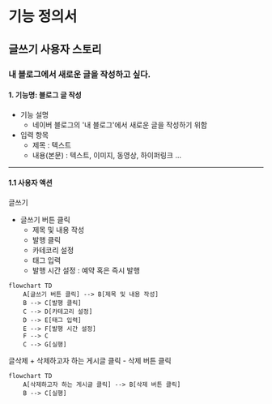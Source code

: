# 기능 정의서

## 글쓰기 사용자 스토리

### 내 블로그에서 새로운 글을 작성하고 싶다.

#### 1. 기능명: 블로그 글 작성

+ 기능 설명
    - 네이버 블로그의 '내 블로그'에서 새로운 글을 작성하기 위함
+ 입력 항목
    - 제목 : 텍스트
    - 내용(본문) : 텍스트, 이미지, 동영상, 하이퍼링크 ...

---
#### 1.1 사용자 액션

글쓰기
+ 글쓰기 버튼 클릭
    - 제목 및 내용 작성
    - 발행 클릭
    - 카테코리 설정
    - 태그 입력
    - 발행 시간 설정 : 예약 혹은 즉시 발행

```mermaid
flowchart TD
    A[글쓰기 버튼 클릭] --> B[제목 및 내용 작성]
    B --> C[발행 클릭]
    C --> D[카테고리 설정]
    D --> E[태그 입력]
    E --> F[발행 시간 설정]
    F --> C
    C --> G[실행]
```

글삭제
    + 삭제하고자 하는 게시글 클릭
        - 삭제 버튼 클릭

```mermaid
flowchart TD
    A[삭제하고자 하는 게시글 클릭] --> B[삭제 버튼 클릭]
    B --> C[실행]
```
